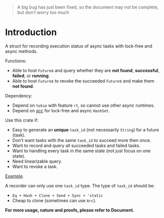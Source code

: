 > A big bug has just been fixed, so the document may not be complete, but don't worry too much

# Introduction

A struct for recording execution status of async tasks with lock-free and async methods.

Functions:
- Able to host `Future`s and query whether they are **not found**, **successful**, **failed**, or **running**.
- Able to host `Future`s to revoke the succeeded `Future`s and make them **not found**.

Dependency:
- Depend on `tokio` with feature `rt`, so cannot use other async runtimes.
- Depend on [scc](https://crates.io/crates/scc) for lock-free and async `HashSet`.

Use this crate if:
- Easy to generate an **unique** `task_id` (not necessarily `String`) for a future (task).
- Don't want tasks with the same `task_id` to succeed more then once.
- Want to record and query all succeeded tasks and failed tasks.
- Want to handling every task in the same state (not just focus on one state).
- Need linearizable query.
- Want to revoke a task.

[Example](https://github.com/Ayana-chan/ipfs_storage_cruster/tree/master/crates/async_tasks_recorder/examples).

A recorder can only use one `task_id` type. The type of `task_id` should be:
- `Eq + Hash + Clone + Send + Sync + 'static`
- Cheap to clone (sometimes can use `Arc`).


**For more usage, nature and proofs, please refer to Document.**

